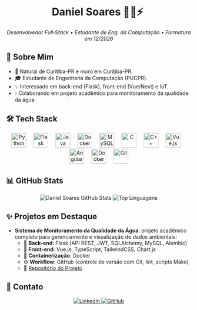 <h1 align="center">Daniel Soares 👨‍💻⚡&nbsp;</h1>
<p align="center">
  <em>Desenvolvedor Full‑Stack • Estudante de Eng. da Computação • Formatura em 12/2026</em>
</p>

## 🚀 Sobre Mim
- 🏡 Natural de Curitiba-PR e moro em Curitiba-PR.  
- 🎓 Estudante de Engenharia da Computação (PUCPR).  
- 💡 Interessado em back-end (Flask), front-end (Vue/Next) e IoT.
- 💧 Colaborando em projeto acadêmico para monitoramento da qualidade da água.

## 🛠 Tech Stack
<p align="center">
  <img src="https://cdn.jsdelivr.net/gh/devicons/devicon/icons/python/python-original.svg" height="40" alt="Python" />
  <img width="12"/>
  <img src="https://cdn.jsdelivr.net/gh/devicons/devicon/icons/flask/flask-original.svg" height="40" alt="Flask" />
  <img width="12"/>
  <img src="https://cdn.jsdelivr.net/gh/devicons/devicon/icons/java/java-original.svg" height="40" alt="Java" />
  <img width="12"/>
  <img src="https://cdn.jsdelivr.net/gh/devicons/devicon/icons/docker/docker-original.svg" height="40" alt="Docker" />
  <img width="12"/>
  <img src="https://cdn.jsdelivr.net/gh/devicons/devicon/icons/mysql/mysql-original.svg" height="40" alt="MySQL" />
  <img width="12"/>
  <img src="https://cdn.jsdelivr.net/gh/devicons/devicon/icons/c/c-original.svg" height="40" alt="C" />
  <img width="12"/>
  <img src="https://cdn.jsdelivr.net/gh/devicons/devicon/icons/cplusplus/cplusplus-original.svg" height="40" alt="C++" />
  <img width="12"/>
  <img src="https://cdn.jsdelivr.net/gh/devicons/devicon/icons/vuejs/vuejs-original.svg" height="40" alt="Vue.js" />
  <img width="12"/>
  <img src="https://cdn.jsdelivr.net/gh/devicons/devicon/icons/angularjs/angularjs-original.svg" height="40" alt="Angular" />
  <img width="12"/>
  <img src="https://cdn.jsdelivr.net/gh/devicons/devicon/icons/docker/docker-original.svg" height="40" alt="Docker" />
  <img width="12"/>
  <img src="https://cdn.jsdelivr.net/gh/devicons/devicon/icons/git/git-original.svg" height="40" alt="Git" />
  
</p>


## 📊 GitHub Stats
<p align="center">
  <img alt="Daniel Soares GitHub Stats" src="https://dani-soares08.vercel.app/api?username=daniSoares08&show_icons=true&theme=github_dark&count_private=true&size_weight=0.5&count_weight=0.5&hide=css&locale=pt-br" />
  <img alt="Top Linguagens" src="https://dani-soares08.vercel.app/api/top-langs/?username=daniSoares08&layout=compact&langs_count=10&theme=github_dark&count_private=true&size_weight=0.5&count_weight=0.5&hide=css&locale=pt-br" />
</p>

## ✨ Projetos em Destaque
- **Sistema de Monitoramento da Qualidade da Água**: projeto acadêmico completo para gerenciamento e visualização de dados ambientais:  
  - 🔧 **Back-end**: Flask (API REST, JWT, SQLAlchemy, MySQL, Alembic)  
  - 🎨 **Front-end**: Vue.js, TypeScript, TailwindCSS, Chart.js  
  - 🐳 **Containerização**: Docker  
  - ⚙️ **Workflow**: GitHub (controle de versão com Git, lint, scripts Make)  
  - 🔗 [Repositório do Projeto](https://github.com/daniSoares08)

## 🤝 Contato
<p align="center">
  <a href="https://www.linkedin.com/in/danielsoares08/">
    <img alt="LinkedIn" src="https://img.shields.io/badge/LinkedIn-0077B5?style=flat&logo=linkedin&logoColor=white" />
  </a>
  <a href="https://github.com/daniSoares08">
    <img alt="GitHub" src="https://img.shields.io/badge/GitHub-181717?style=flat&logo=github&logoColor=white" />
  </a>
</p>
